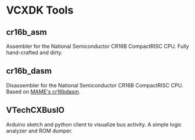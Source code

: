 # VCXDK Tools

## cr16b_asm
Assembler for the National Semiconductor CR16B CompactRISC CPU. Fully hand-crafted and dirty.

## cr16b_dasm
Disassembler for the National Semiconductor CR16B CompactRISC CPU. Based on [MAME's cr16bdasm](https://github.com/mamedev/mame/tree/master/src/devices/cpu/cr16b).

## VTechCXBusIO
Arduino sketch and python client to visualize bus activity. A simple logic analyzer and ROM dumper.
